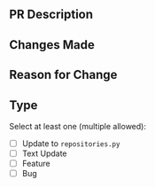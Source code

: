 ## PR Description
<!-- Short summary of what this PR does. -->

## Changes Made
<!-- List the changes introduced in this PR (bullet points recommended). -->

## Reason for Change
<!-- Why was this change needed? What problem does it solve? -->

## Type
Select at least one (multiple allowed):
- [ ] Update to `repositories.py`
- [ ] Text Update
- [ ] Feature
- [ ] Bug
